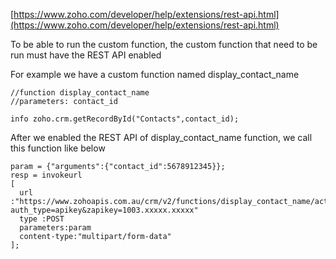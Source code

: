 [https://www.zoho.com/developer/help/extensions/rest-api.html](https://www.zoho.com/developer/help/extensions/rest-api.html)

To be able to run the custom function, the custom function that need to be run must have the REST API enabled

For example we have a custom function named display_contact_name
```
//function display_contact_name
//parameters: contact_id

info zoho.crm.getRecordById("Contacts",contact_id);
```

After we enabled the REST API of display_contact_name function, we call this function like below

```
param = {"arguments":{"contact_id":5678912345}};
resp = invokeurl
[
  url :"https://www.zohoapis.com.au/crm/v2/functions/display_contact_name/actions/execute?auth_type=apikey&zapikey=1003.xxxxx.xxxxx"
  type :POST
  parameters:param
  content-type:"multipart/form-data"
];
```
